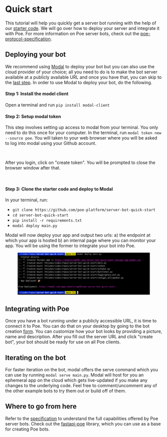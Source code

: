 # Quick start

This tutorial will help you quickly get a server bot running with the help of our [starter code](https://github.com/poe-platform/server-bot-quick-start). We will go over how to deploy your server and integrate it with Poe. For more information on Poe server bots, check out the [poe-protocol-specification](poe-protocol-specification/ "mention").

## Deploying your bot

We recommend using [Modal](https://modal.com/?utm\_source=poe) to deploy your bot but you can also use the cloud provider of your choice; all you need to do is to make the bot server available at a publicly available URL and once you have that, you can skip to the [last step](quick-start.md#integrating-with-poe). In order to use Modal to deploy your bot, do the following.

#### Step 1: Install the model client

Open a terminal and run `pip install modal-client`

#### Step 2: Setup modal token

This step involves setting up access to modal from your terminal. You only need to do this once for your computer. In the terminal, run `modal token new --source poe`. You will taken to your web browser where you will be asked to log into modal using your Github account.

<figure><img src="../.gitbook/assets/login.png" alt=""><figcaption></figcaption></figure>

After you login, click on "create token". You will be prompted to close the browser window after that.

<figure><img src="../.gitbook/assets/create_token.png" alt=""><figcaption></figcaption></figure>

#### Step 3: Clone the starter code and deploy to Modal

In your terminal, run:

* `git clone https://github.com/poe-platform/server-bot-quick-start`
* `cd server-bot-quick-start`
* `pip install -r requirements.txt`
* `modal deploy main.py`

Modal will now deploy your app and output two urls: a) the endpoint at which your app is hosted b) an internal page where you can monitor your app. You will be using the former to integrate your bot into Poe.

<figure><img src="../.gitbook/assets/image (5).png" alt=""><figcaption></figcaption></figure>

## Integrating with Poe

Once you have a bot running under a publicly accessible URL, it is time to connect it to Poe. You can do that on your desktop by going to the bot creation [form](https://poe.com/create\_bot?server=1). You can customize how your bot looks by providing a picture, name and description. After you fill out the server URL and click "create bot", your bot should be ready for use on all Poe clients.

## Iterating on the bot

For faster iteration on the bot, modal offers the serve command which you can use by running `modal serve main.py`. Modal will host for you an ephemeral app on the cloud which gets live-updated if you make any changes to the underlying code. Feel free to comment/uncomment any of the other example bots to try them out or build off of them.

## Where to go from here

Refer to the [specification](poe-protocol-specification/) to understand the full capabilities offered by Poe server bots. Check out the [fastapi-poe](https://pypi.org/project/fastapi-poe/) library, which you can use as a base for creating Poe bots.
